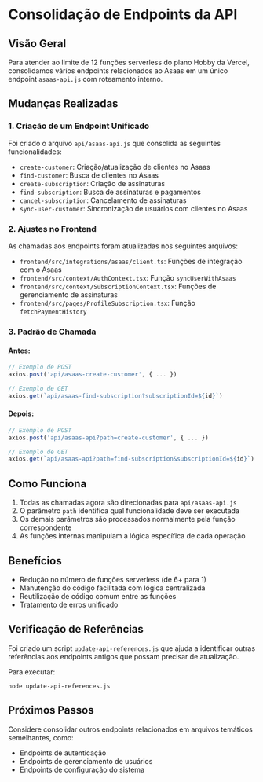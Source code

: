 # Consolidação de Endpoints da API

## Visão Geral

Para atender ao limite de 12 funções serverless do plano Hobby da Vercel, consolidamos vários endpoints relacionados ao Asaas em um único endpoint `asaas-api.js` com roteamento interno.

## Mudanças Realizadas

### 1. Criação de um Endpoint Unificado

Foi criado o arquivo `api/asaas-api.js` que consolida as seguintes funcionalidades:

- `create-customer`: Criação/atualização de clientes no Asaas
- `find-customer`: Busca de clientes no Asaas
- `create-subscription`: Criação de assinaturas
- `find-subscription`: Busca de assinaturas e pagamentos
- `cancel-subscription`: Cancelamento de assinaturas
- `sync-user-customer`: Sincronização de usuários com clientes no Asaas

### 2. Ajustes no Frontend

As chamadas aos endpoints foram atualizadas nos seguintes arquivos:

- `frontend/src/integrations/asaas/client.ts`: Funções de integração com o Asaas
- `frontend/src/context/AuthContext.tsx`: Função `syncUserWithAsaas`
- `frontend/src/context/SubscriptionContext.tsx`: Funções de gerenciamento de assinaturas
- `frontend/src/pages/ProfileSubscription.tsx`: Função `fetchPaymentHistory`

### 3. Padrão de Chamada

#### Antes:
```javascript
// Exemplo de POST
axios.post('api/asaas-create-customer', { ... })

// Exemplo de GET
axios.get(`api/asaas-find-subscription?subscriptionId=${id}`)
```

#### Depois:
```javascript
// Exemplo de POST
axios.post('api/asaas-api?path=create-customer', { ... })

// Exemplo de GET
axios.get(`api/asaas-api?path=find-subscription&subscriptionId=${id}`)
```

## Como Funciona

1. Todas as chamadas agora são direcionadas para `api/asaas-api.js`
2. O parâmetro `path` identifica qual funcionalidade deve ser executada
3. Os demais parâmetros são processados normalmente pela função correspondente
4. As funções internas manipulam a lógica específica de cada operação

## Benefícios

- Redução no número de funções serverless (de 6+ para 1)
- Manutenção do código facilitada com lógica centralizada
- Reutilização de código comum entre as funções
- Tratamento de erros unificado

## Verificação de Referências

Foi criado um script `update-api-references.js` que ajuda a identificar outras referências aos endpoints antigos que possam precisar de atualização.

Para executar:
```
node update-api-references.js
```

## Próximos Passos

Considere consolidar outros endpoints relacionados em arquivos temáticos semelhantes, como:
- Endpoints de autenticação
- Endpoints de gerenciamento de usuários
- Endpoints de configuração do sistema 